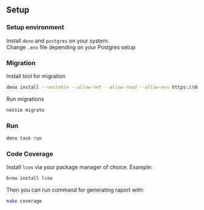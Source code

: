## Setup

### Setup environment

Install `deno` and `postgres` on your system.\
Change `.env` file depending on your Postgres setup

### Migration

Install tool for migration

```sh
deno install --unstable --allow-net --allow-read --allow-env https://deno.land/x/nessie/cli.ts
```

Run migrations

```sh
nessie migrate
```

### Run

```sh
deno task run
```

### Code Coverage

Install `lcov` via your package manager of choice. Example:

```sh
brew install lcov
```

Then you can run command for generating raport with:

```sh
make coverage
```
